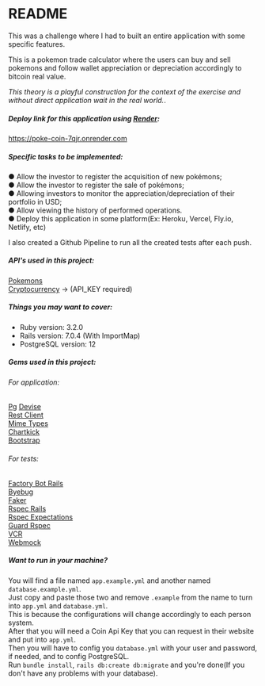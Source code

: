 # README

This was a challenge where I had to built an entire application with some specific features.

This is a pokemon trade calculator where the users can buy and sell pokemons and follow wallet appreciation or depreciation accordingly to bitcoin real value.

<em>This theory is a playful construction for the context of the exercise and without direct application wait in the real world.</em>.

##### Deploy link for this application using [Render](https://render.com/):
https://poke-coin-7qjr.onrender.com

##### Specific tasks to be implemented:
● Allow the investor to register the acquisition of new pokémons; \
● Allow the investor to register the sale of pokémons; \
● Allowing investors to monitor the appreciation/depreciation of their portfolio in USD; \
● Allow viewing the history of performed operations. \
● Deploy this application in some platform(Ex: Heroku, Vercel, Fly.io, Netlify, etc)

I also created a Github Pipeline to run all the created tests after each push.

##### API's used in this project:
[Pokemons](https://pokeapi.co/docs/v2) \
[Cryptocurrency](https://www.coinapi.io/) -> (API_KEY required)

##### Things you may want to cover:
* Ruby version: 3.2.0
* Rails version: 7.0.4 (With ImportMap)
* PostgreSQL version: 12

##### Gems used in this project:
###### For application:
[Pg](https://github.com/ged/ruby-pg)
[Devise](https://github.com/heartcombo/devise) \
[Rest Client](https://github.com/rest-client/rest-client) \
[Mime Types](https://github.com/mime-types/ruby-mime-types) \
[Chartkick](https://github.com/ankane/chartkick) \
[Bootstrap](https://github.com/twbs/bootstrap-rubygem)

###### For tests:
[Factory Bot Rails](https://github.com/thoughtbot/factory_bot_rails) \
[Byebug](https://github.com/deivid-rodriguez/byebug) \
[Faker](https://github.com/faker-ruby/faker) \
[Rspec Rails](https://github.com/rspec/rspec-rails) \
[Rspec Expectations](https://github.com/rspec/rspec-expectations) \
[Guard Rspec](https://github.com/guard/guard-rspec) \
[VCR](https://github.com/vcr/vcr) \
[Webmock](https://github.com/bblimke/webmock)

##### Want to run in your machine?
You will find a file named `app.example.yml` and another named `database.example.yml`. \
Just copy and paste those two and remove `.example` from the name to turn into `app.yml` and `database.yml`. \
This is because the configurations will change accordingly to each person system. \
After that you will need a Coin Api Key that you can request in their website and put into `app.yml`. \
Then you will have to config you `database.yml` with your user and password, if needed, and to config PostgreSQL. \
Run `bundle install`, `rails db:create db:migrate` and you're done(If you don't have any problems with your database).

